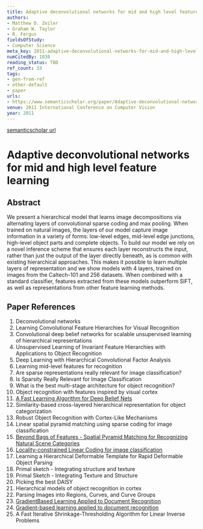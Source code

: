 ```yaml
---
title: Adaptive deconvolutional networks for mid and high level feature learning
authors:
- Matthew D. Zeiler
- Graham W. Taylor
- R. Fergus
fieldsOfStudy:
- Computer Science
meta_key: 2011-adaptive-deconvolutional-networks-for-mid-and-high-level-feature-learning
numCitedBy: 1030
reading_status: TBD
ref_count: 33
tags:
- gen-from-ref
- other-default
- paper
urls:
- https://www.semanticscholar.org/paper/Adaptive-deconvolutional-networks-for-mid-and-high-Zeiler-Taylor/d743430cb2329caa5d446c17fc9ec07f5e916ab0?sort=total-citations
venue: 2011 International Conference on Computer Vision
year: 2011
---
```


[semanticscholar url](https://www.semanticscholar.org/paper/Adaptive-deconvolutional-networks-for-mid-and-high-Zeiler-Taylor/d743430cb2329caa5d446c17fc9ec07f5e916ab0?sort=total-citations)

# Adaptive deconvolutional networks for mid and high level feature learning

## Abstract

We present a hierarchical model that learns image decompositions via alternating layers of convolutional sparse coding and max pooling. When trained on natural images, the layers of our model capture image information in a variety of forms: low-level edges, mid-level edge junctions, high-level object parts and complete objects. To build our model we rely on a novel inference scheme that ensures each layer reconstructs the input, rather than just the output of the layer directly beneath, as is common with existing hierarchical approaches. This makes it possible to learn multiple layers of representation and we show models with 4 layers, trained on images from the Caltech-101 and 256 datasets. When combined with a standard classifier, features extracted from these models outperform SIFT, as well as representations from other feature learning methods.

## Paper References

1. Deconvolutional networks
2. Learning Convolutional Feature Hierarchies for Visual Recognition
3. Convolutional deep belief networks for scalable unsupervised learning of hierarchical representations
4. Unsupervised Learning of Invariant Feature Hierarchies with Applications to Object Recognition
5. Deep Learning with Hierarchical Convolutional Factor Analysis
6. Learning mid-level features for recognition
7. Are sparse representations really relevant for image classification?
8. Is Sparsity Really Relevant for Image Classification
9. What is the best multi-stage architecture for object recognition?
10. Object recognition with features inspired by visual cortex
11. [A Fast Learning Algorithm for Deep Belief Nets](2006-a-fast-learning-algorithm-for-deep-belief-nets)
12. Similarity-based cross-layered hierarchical representation for object categorization
13. Robust Object Recognition with Cortex-Like Mechanisms
14. Linear spatial pyramid matching using sparse coding for image classification
15. [Beyond Bags of Features - Spatial Pyramid Matching for Recognizing Natural Scene Categories](2006-beyond-bags-of-features-spatial-pyramid-matching-for-recognizing-natural-scene-categories)
16. [Locality-constrained Linear Coding for image classification](2010-locality-constrained-linear-coding-for-image-classification)
17. Learning a Hierarchical Deformable Template for Rapid Deformable Object Parsing
18. Primal sketch - Integrating structure and texture
19. Primal Sketch - Integrating Texture and Structure
20. Picking the best DAISY
21. Hierarchical models of object recognition in cortex
22. Parsing Images into Regions, Curves, and Curve Groups
23. [GradientBased Learning Applied to Document Recognition](2001-gradientbased-learning-applied-to-document-recognition)
24. [Gradient-based learning applied to document recognition](1998-lenet5.md)
25. A Fast Iterative Shrinkage-Thresholding Algorithm for Linear Inverse Problems

